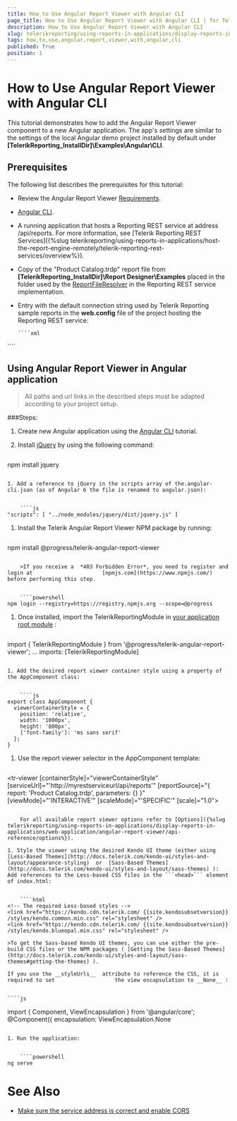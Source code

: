 ```yaml
---
title: How to Use Angular Report Viewer with Angular CLI
page_title: How to Use Angular Report Viewer with Angular CLI | for Telerik Reporting Documentation
description: How to Use Angular Report Viewer with Angular CLI
slug: telerikreporting/using-reports-in-applications/display-reports-in-applications/web-application/angular-report-viewer/how-to-use-angular-report-viewer-with-angular-cli
tags: how,to,use,angular,report,viewer,with,angular,cli
published: True
position: 1
---
```


# How to Use Angular Report Viewer with Angular CLI



This tutorial demonstrates how to add the Angular Report Viewer component to a         new Angular application. The app's settings are similar to the settings of the local Angular demo project         installed by default under __[TelerikReporting_InstallDir]\Examples\Angular\CLI__.       

## Prerequisites

The following list describes the prerequisites for this tutorial:         

* Review the Angular Report Viewer [Requirements](e05255e3-dbe4-41b1-8d08-6de0fed3868c#Requirements).             

*  [Angular CLI](https://cli.angular.io/).             

* A running application that hosts a Reporting REST service at address /api/reports. For more information, see               [Telerik Reporting REST Services]({%slug telerikreporting/using-reports-in-applications/host-the-report-engine-remotely/telerik-reporting-rest-services/overview%}).             

* Copy of the "Product Catalog.trdp" report file from __[TelerikReporting_InstallDir]\Report Designer\Examples__                placed in the folder used by the  [ReportFileResolver](/reporting/api/Telerik.Reporting.Services.WebApi.ReportFileResolver)                in the Reporting REST service implementation.             

* Entry with the default connection string used by Telerik Reporting sample reports in the __web.config__  file               of the project hosting the Reporting REST service:             

    
      ````xml
<connectionStrings>
     <add name="Telerik.Reporting.Examples.CSharp.Properties.Settings.TelerikConnectionString"
                connectionString="Data Source=(local);Initial Catalog=AdventureWorks;Integrated Security=SSPI"
                providerName="System.Data.SqlClient" />
</connectionStrings>
````

## Using Angular Report Viewer in Angular application

> All paths and url links in the described steps must be adapted according             to your project setup.           

###Steps:

1. Create new Angular application using the  [Angular CLI](https://cli.angular.io/)  tutorial.                 

1. Install  [jQuery](https://www.npmjs.com/package/jquery)  by using the following command:                 

    
    ````powershell
npm install jquery
````

1. Add a reference to jQuery in the scripts array of the.angular-cli.json (as of Angular 6 the file is renamed to angular.json):

    
    ````js
"scripts": [ "../node_modules/jquery/dist/jquery.js" ]
````

1. Install the Telerik Angular Report Viewer NPM package by running:                 

    
    ````powershell
npm install @progress/telerik-angular-report-viewer
````

    >If you receive a  *403 Forbidden Error*, you need to register and login at                      [npmjs.com](https://www.npmjs.com/) before performing this step.                   

    
    ````powershell
npm login --registry=https://registry.npmjs.org --scope=@progress
````

1. Once installed, import the TelerikReportingModule in  [your application root module](https://angular.io/docs/ts/latest/guide/ngmodule.html#!#angular-modularity) :                 

    
    ````js
import { TelerikReportingModule } from '@progress/telerik-angular-report-viewer';
...
imports: [TelerikReportingModule]
````

1. Add the desired report viewer container style using a property of the AppComponent class:

    
    ````js
export class AppComponent {
  viewerContainerStyle = {
    position: 'relative',
    width: '1000px',
    height: '800px',
    ['font-family']: 'ms sans serif'
  };
}
````

1. Use the report viewer selector in the AppComponent template:

    
    ````HTML
<tr-viewer
    [containerStyle]="viewerContainerStyle"
    [serviceUrl]="'http://myrestserviceurl/api/reports'"
    [reportSource]="{
        report: 'Product Catalog.trdp',
        parameters: {}
    }"
    [viewMode]="'INTERACTIVE'"
    [scaleMode]="'SPECIFIC'"
    [scale]="1.0">
</tr-viewer>
````

    For all available report viewer options refer to [Options]({%slug telerikreporting/using-reports-in-applications/display-reports-in-applications/web-application/angular-report-viewer/api-reference/options%}).                 

1. Style the viewer using the desired Kendo UI theme (еither using  [Less-Based Themes](http://docs.telerik.com/kendo-ui/styles-and-layout/appearance-styling)  or  [Sass-Based Themes](http://docs.telerik.com/kendo-ui/styles-and-layout/sass-themes) ):                     Add references to the Less-based CSS files in the ```<head>``` element of index.html:

    
    ````html
<!-- The required Less-based styles -->
<link href="https://kendo.cdn.telerik.com/ {{site.kendosubsetversion}} /styles/kendo.common.min.css" rel="stylesheet" />
<link href="https://kendo.cdn.telerik.com/ {{site.kendosubsetversion}} /styles/kendo.blueopal.min.css" rel="stylesheet" />
````

    >To get the Sass-based Kendo UI themes, you can use either the pre-build CSS files or the NPM packages ( [Getting the Sass-Based Themes](http://docs.telerik.com/kendo-ui/styles-and-layout/sass-themes#getting-the-themes) ).                   

    If you use the __styleUrls__  attribute to reference the CSS, it is required to set                   the view encapsulation to __None__ :                 

    
    ````js
import { Component, ViewEncapsulation } from '@angular/core';
@Component({
  encapsulation: ViewEncapsulation.None
````

1. Run the application:

    
    ````powershell
ng serve
````

# See Also

 

* [Make sure the service address is correct and enable CORS](https://docs.telerik.com/reporting/knowledge-base/cannot-access-the-reporting-rest-service)

